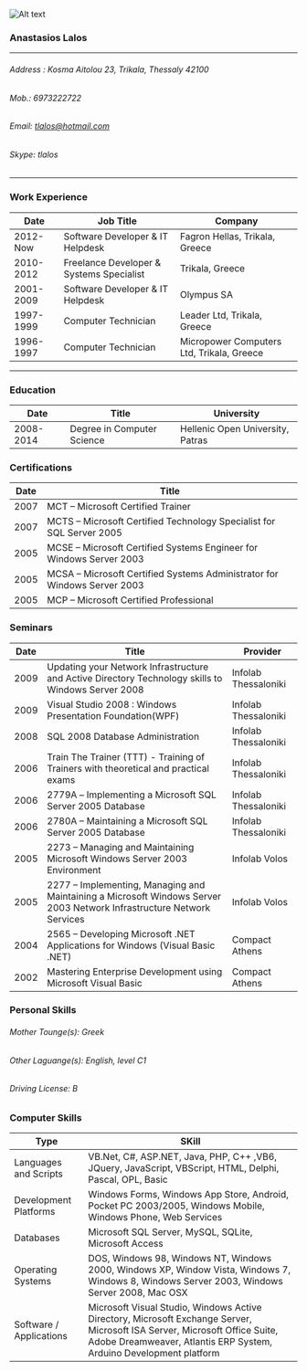 ![Alt text](https://nt1qtq.sn.files.1drv.com/y4mZeXOnnHLMR4qlo-GvqV_plcWxjs7EYwpICnL--rKVSah7qqJwpUkOXAxLs9swYOlpOocKnf8611viOsMBsmk4BETymzVE-K-BrlKoFk3Aq38pn4uv9-6oJfTiOlbVyBe9od7OxVft_zrX9sGerk5rNxqjRBL5e-s60K2y14flRrpgPP1IeHEW_t8iciixVjSnTP3z-FCLWid1FfZsw6PMA?width=132&height=115&cropmode=none "Title")
### Anastasios Lalos
---
###### Address : Kosma Aitolou 23, Trikala, Thessaly 42100
###### Mob.: 6973222722
###### Email: tlalos@hotmail.com 
###### Skype: tlalos
---
### Work Experience

|Date        |Job Title           |Company  | 
| ------------- |-------------| -----|
| 2012-Now     | Software Developer & IT Helpdesk | Fagron Hellas, Trikala, Greece|
| 2010-2012     | Freelance Developer & Systems Specialist|Trikala, Greece|
| 2001-2009 | Software Developer & IT Helpdesk|Olympus SA|
| 1997-1999 | Computer Technician|Leader Ltd, Trikala, Greece|
| 1996-1997 | Computer Technician|Micropower Computers Ltd, Trikala, Greece|
---
### Education
|Date        |Title           |University  | 
| ------------- |-------------| -----|
| 2008-2014      | Degree in Computer Science | Hellenic Open University, Patras|

### Certifications
|Date        |Title           |
| ------------- |-------------| 
| 2007      | MCT – Microsoft Certified Trainer |
| 2007      | MCTS – Microsoft Certified Technology Specialist for SQL Server 2005 |
| 2005      | MCSE – Microsoft Certified Systems Engineer for Windows Server 2003 |
| 2005      | MCSA – Microsoft Certified Systems Administrator for Windows Server 2003 |
| 2005      | MCP – Microsoft Certified Professional |

### Seminars
|Date        |Title           |Provider           |
| ------------- |-------------| -------------|
| 2009      |Updating your Network Infrastructure and Active Directory Technology skills to Windows Server 2008  |Infolab Thessaloniki|
| 2009      |Visual Studio 2008 : Windows Presentation Foundation(WPF)  |Infolab Thessaloniki|
| 2008      |SQL 2008 Database Administration  |Infolab Thessaloniki|
| 2006      |Train The Trainer (TTT) - Training of Trainers with theoretical and practical exams   |Infolab Thessaloniki|
| 2006      |2779Α – Implementing a Microsoft SQL Server 2005 Database  |Infolab Thessaloniki|
| 2006      |2780A – Maintaining a Microsoft SQL Server 2005 Database  |Infolab Thessaloniki|
| 2005      |2273 – Managing and Maintaining Microsoft Windows Server 2003 Environment  |Infolab Volos|
| 2005      |2277 – Implementing, Managing and Maintaining a Microsoft  Windows Server 2003 Network Infrastructure Network Services  |Infolab Volos|
| 2004      |2565 – Developing Microsoft .NET Applications for Windows (Visual Basic .NET)   |Compact Athens|
| 2002      |Mastering Enterprise Development using Microsoft Visual Basic  |Compact Athens|

### Personal Skills
###### Mother Tounge(s): Greek
###### Other Laguange(s): English, level C1
###### Driving License: B

### Computer Skills
|Type        |SKill           |
| ------------- |-------------|
|Languages and Scripts|VB.Net, C#, ASP.NET, Java, PHP, C++ ,VB6, JQuery, JavaScript, VBScript, HTML, Delphi, Pascal, OPL, Basic|
|Development Platforms|Windows Forms, Windows App Store, Android, Pocket PC 2003/2005, Windows Mobile, Windows Phone, Web Services|
|Databases|    Microsoft SQL Server, MySQL, SQLite, Microsoft Access |
|Operating Systems|DOS, Windows 98, Windows NT, Windows 2000, Windows XP, Window Vista, Windows 7, Windows 8, Windows Server 2003, Windows Server 2008, Mac OSX|
|Software / Applications|Microsoft Visual Studio, Windows Active Directory, Microsoft Exchange Server, Microsoft ISA Server, Microsoft Office Suite, Adobe Dreamweaver, Atlantis ERP System, Arduino Development platform|


